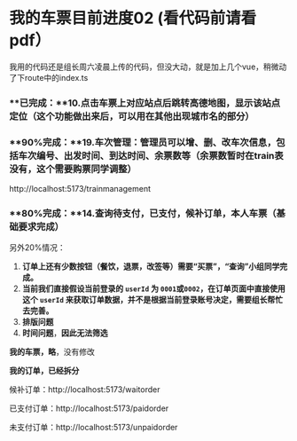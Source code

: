# 我的车票目前进度02 (看代码前请看pdf）
我用的代码还是组长周六凌晨上传的代码，但没大动，就是加上几个vue，稍微动了下route中的index.ts

### **已完成：**10.点击车票上对应站点后跳转高德地图，显示该站点定位（这个功能做出来后，可以用在其他出现城市名的部分）

### **90%完成：**19.车次管理：管理员可以增、删、改车次信息，包括车次编号、出发时间、到达时间、余票数等（余票数暂时在train表没有，这个需要购票同学调整）

http://localhost:5173/trainmanagement


### **80%完成：**14.查询待支付，已支付，候补订单，本人车票（基础要求完成）

另外20%情况：

1. **订单上还有少数按钮（餐饮，退票，改签等）需要“买票”，“查询”小组同学完成。**
2. **当前我们直接假设当前登录的 `userId` 为 `0001`或`0002`，在订单页面中直接使用这个 `userId` 来获取订单数据，并不是根据当前登录账号决定，需要组长帮忙去完善。**
3. **排版问题**
4. **时间问题**，**因此无法筛选**

**我的车票，略**，没有修改

**我的订单，已经拆分**

候补订单：http://localhost:5173/waitorder



已支付订单：http://localhost:5173/paidorder



未支付订单：http://localhost:5173/unpaidorder
